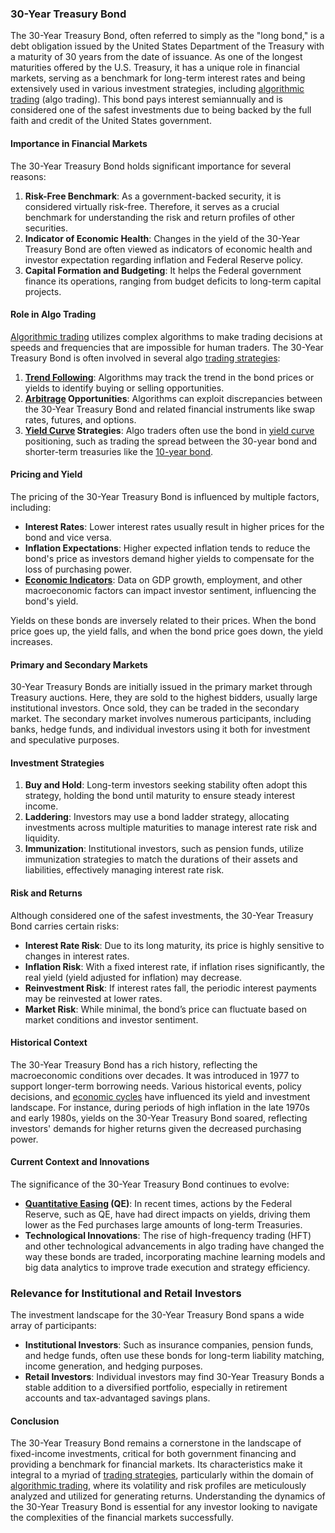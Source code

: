 ### 30-Year Treasury Bond

The 30-Year Treasury Bond, often referred to simply as the "long bond," is a debt obligation issued by the United States Department of the Treasury with a maturity of 30 years from the date of issuance. As one of the longest maturities offered by the U.S. Treasury, it has a unique role in financial markets, serving as a benchmark for long-term interest rates and being extensively used in various investment strategies, including [algorithmic trading](../a/algorithmic_trading.md) (algo trading). This bond pays interest semiannually and is considered one of the safest investments due to being backed by the full faith and credit of the United States government.

#### Importance in Financial Markets

The 30-Year Treasury Bond holds significant importance for several reasons:
1. **Risk-Free Benchmark**: As a government-backed security, it is considered virtually risk-free. Therefore, it serves as a crucial benchmark for understanding the risk and return profiles of other securities.
2. **Indicator of Economic Health**: Changes in the yield of the 30-Year Treasury Bond are often viewed as indicators of economic health and investor expectation regarding inflation and Federal Reserve policy.
3. **Capital Formation and Budgeting**: It helps the Federal government finance its operations, ranging from budget deficits to long-term capital projects.

#### Role in Algo Trading

[Algorithmic trading](../a/algorithmic_trading.md) utilizes complex algorithms to make trading decisions at speeds and frequencies that are impossible for human traders. The 30-Year Treasury Bond is often involved in several algo [trading strategies](../t/trading_strategies.md):

1. **[Trend Following](../t/trend_following.md)**: Algorithms may track the trend in the bond prices or yields to identify buying or selling opportunities.
2. **[Arbitrage](../a/arbitrage.md) Opportunities**: Algorithms can exploit discrepancies between the 30-Year Treasury Bond and related financial instruments like swap rates, futures, and options.
3. **[Yield Curve](../y/yield_curve.md) Strategies**: Algo traders often use the bond in [yield curve](../y/yield_curve.md) positioning, such as trading the spread between the 30-year bond and shorter-term treasuries like the [10-year bond](../1/10-year_bond.md).

#### Pricing and Yield

The pricing of the 30-Year Treasury Bond is influenced by multiple factors, including:
- **Interest Rates**: Lower interest rates usually result in higher prices for the bond and vice versa.
- **Inflation Expectations**: Higher expected inflation tends to reduce the bond's price as investors demand higher yields to compensate for the loss of purchasing power.
- **[Economic Indicators](../e/economic_indicators.md)**: Data on GDP growth, employment, and other macroeconomic factors can impact investor sentiment, influencing the bond's yield.

Yields on these bonds are inversely related to their prices. When the bond price goes up, the yield falls, and when the bond price goes down, the yield increases. 

#### Primary and Secondary Markets

30-Year Treasury Bonds are initially issued in the primary market through Treasury auctions. Here, they are sold to the highest bidders, usually large institutional investors. Once sold, they can be traded in the secondary market. The secondary market involves numerous participants, including banks, hedge funds, and individual investors using it both for investment and speculative purposes.

#### Investment Strategies

1. **Buy and Hold**: Long-term investors seeking stability often adopt this strategy, holding the bond until maturity to ensure steady interest income.
2. **Laddering**: Investors may use a bond ladder strategy, allocating investments across multiple maturities to manage interest rate risk and liquidity.
3. **Immunization**: Institutional investors, such as pension funds, utilize immunization strategies to match the durations of their assets and liabilities, effectively managing interest rate risk.

#### Risk and Returns

Although considered one of the safest investments, the 30-Year Treasury Bond carries certain risks:
- **Interest Rate Risk**: Due to its long maturity, its price is highly sensitive to changes in interest rates. 
- **Inflation Risk**: With a fixed interest rate, if inflation rises significantly, the real yield (yield adjusted for inflation) may decrease. 
- **Reinvestment Risk**: If interest rates fall, the periodic interest payments may be reinvested at lower rates.
- **Market Risk**: While minimal, the bond’s price can fluctuate based on market conditions and investor sentiment.

#### Historical Context

The 30-Year Treasury Bond has a rich history, reflecting the macroeconomic conditions over decades. It was introduced in 1977 to support longer-term borrowing needs. Various historical events, policy decisions, and [economic cycles](../e/economic_cycles.md) have influenced its yield and investment landscape. For instance, during periods of high inflation in the late 1970s and early 1980s, yields on the 30-Year Treasury Bond soared, reflecting investors' demands for higher returns given the decreased purchasing power.

#### Current Context and Innovations

The significance of the 30-Year Treasury Bond continues to evolve:
- **[Quantitative Easing](../q/quantitative_easing.md) (QE)**: In recent times, actions by the Federal Reserve, such as QE, have had direct impacts on yields, driving them lower as the Fed purchases large amounts of long-term Treasuries.
- **Technological Innovations**: The rise of high-frequency trading (HFT) and other technological advancements in algo trading have changed the way these bonds are traded, incorporating machine learning models and big data analytics to improve trade execution and strategy efficiency.

### Relevance for Institutional and Retail Investors

The investment landscape for the 30-Year Treasury Bond spans a wide array of participants:
- **Institutional Investors**: Such as insurance companies, pension funds, and hedge funds, often use these bonds for long-term liability matching, income generation, and hedging purposes.
- **Retail Investors**: Individual investors may find 30-Year Treasury Bonds a stable addition to a diversified portfolio, especially in retirement accounts and tax-advantaged savings plans.

#### Conclusion

The 30-Year Treasury Bond remains a cornerstone in the landscape of fixed-income investments, critical for both government financing and providing a benchmark for financial markets. Its characteristics make it integral to a myriad of [trading strategies](../t/trading_strategies.md), particularly within the domain of [algorithmic trading](../a/algorithmic_trading.md), where its volatility and risk profiles are meticulously analyzed and utilized for generating returns. Understanding the dynamics of the 30-Year Treasury Bond is essential for any investor looking to navigate the complexities of the financial markets successfully.